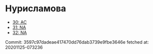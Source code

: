# Нурисламова
- [30: AC](30.md)
- [31: NA](31.md)
- [32: NA](32.md)

Commit: 3597c97dadeae417470dd76dab3739e9fbe3646e
 fetched at: 20201125-073236
